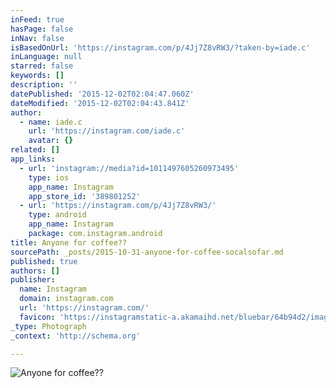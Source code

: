 ```yaml
---
inFeed: true
hasPage: false
inNav: false
isBasedOnUrl: 'https://instagram.com/p/4Jj7Z8vRW3/?taken-by=iade.c'
inLanguage: null
starred: false
keywords: []
description: ''
datePublished: '2015-12-02T02:04:47.060Z'
dateModified: '2015-12-02T02:04:43.841Z'
author:
  - name: iade.c
    url: 'https://instagram.com/iade.c'
    avatar: {}
related: []
app_links:
  - url: 'instagram://media?id=1011497605260973495'
    type: ios
    app_name: Instagram
    app_store_id: '389801252'
  - url: 'https://instagram.com/p/4Jj7Z8vRW3/'
    type: android
    app_name: Instagram
    package: com.instagram.android
title: Anyone for coffee??
sourcePath: _posts/2015-10-31-anyone-for-coffee-socalsofar.md
published: true
authors: []
publisher:
  name: Instagram
  domain: instagram.com
  url: 'https://instagram.com/'
  favicon: 'https://instagramstatic-a.akamaihd.net/bluebar/64b94d2/images/ico/favicon.ico'
_type: Photograph
_context: 'http://schema.org'

---
```

![Anyone for coffee?? ](https://scontent.cdninstagram.com/hphotos-xaf1/t51.2885-15/e15/11357521_1418605328466526_1358938993_n.jpg)